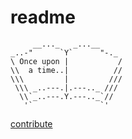 # readme

         __..._   _...__
    _..-"      `Y`      "-._
    \ Once upon |           /
    \\  a time..|          //
    \\\         |         ///
     \\\ _..---.|.---.._ ///
      \\`_..---.Y.---.._`//
       '`               `'

[contribute](https://github.com/levindixon/readme)
